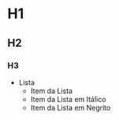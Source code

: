 # H1
## H2
### H3

* Lista
  + Item da Lista
  + Item da Lista em Itálico
  + Item da Lista em Negrito
